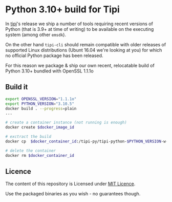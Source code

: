 Python 3.10+ build for Tipi
===========================

In [tipi](https://tipi.build)'s release we ship a number of tools requiring recent versions of Python (that is 3.9+ at time of writing) to be available on the executing system (among other `emsdk`). 

On the other hand `tipi-cli` should remain compatible with older releases of supported Linux distributions (Ubunt 16.04 we're looking at you) for which no official Python package has been released.

For this reason we package & ship our own recent, relocatable build of Python 3.10+ bundled with OpenSSL 1.1.1o 

Build it
--------

```sh
export OPENSSL_VERSION="1.1.1o"
export PYTHON_VERSION="3.10.5"
docker build . --progress=plain
...

# create a container instance (not running is enough)
docker create $docker_image_id

# exctract the build
docker cp  $docker_container_id:/tipi-py/tipi-python-$PYTHON_VERSION-w-openssl-$OPENSSL_VERSION.zip .

# delete the container
docker rm $docker_container_id
```

Licence
-------

The content of this repository is Licensed under [MIT Licence](./LICENCE).

Use the packaged binaries as you wish - no guarantees though.
